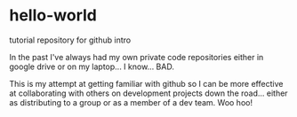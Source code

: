 # hello-world
tutorial repository for github intro

In the past I've always had my own private code repositories either in google drive or on my laptop... I know... BAD.

This is my attempt at getting familiar with github so I can be more effective at collaborating with others on development projects down the road... either as distributing to a group or as a member of a dev team.  Woo hoo!




